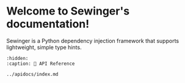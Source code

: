 # Welcome to Sewinger's documentation!

Sewinger is a Python dependency injection framework that supports lightweight, simple type hints.

```{toctree}
:hidden:
:caption: 📖 API Reference

../apidocs/index.md
```